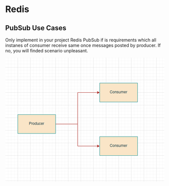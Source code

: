 # Redis

## PubSub Use Cases

Only implement in your project Redis PubSub if is requirements which all instanes of consumer receive same once messages posted by producer. If no, you will finded scenario unpleasant.

![alt text](img/pubsub.png)